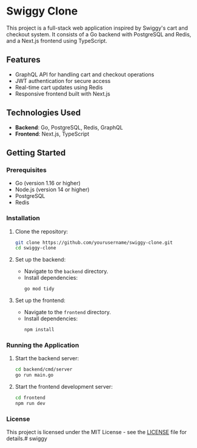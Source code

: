 # Swiggy Clone

This project is a full-stack web application inspired by Swiggy's cart and checkout system. It consists of a Go backend with PostgreSQL and Redis, and a Next.js frontend using TypeScript.

## Features

- GraphQL API for handling cart and checkout operations
- JWT authentication for secure access
- Real-time cart updates using Redis
- Responsive frontend built with Next.js

## Technologies Used

- **Backend**: Go, PostgreSQL, Redis, GraphQL
- **Frontend**: Next.js, TypeScript

## Getting Started

### Prerequisites

- Go (version 1.16 or higher)
- Node.js (version 14 or higher)
- PostgreSQL
- Redis

### Installation

1. Clone the repository:
   ```bash
   git clone https://github.com/yourusername/swiggy-clone.git
   cd swiggy-clone
   ```

2. Set up the backend:
   - Navigate to the `backend` directory.
   - Install dependencies:
     ```bash
     go mod tidy
     ```

3. Set up the frontend:
   - Navigate to the `frontend` directory.
   - Install dependencies:
     ```bash
     npm install
     ```

### Running the Application

1. Start the backend server:
   ```bash
   cd backend/cmd/server
   go run main.go
   ```

2. Start the frontend development server:
   ```bash
   cd frontend
   npm run dev
   ```

### License

This project is licensed under the MIT License - see the [LICENSE](LICENSE) file for details.#   s w i g g y 
 
 
